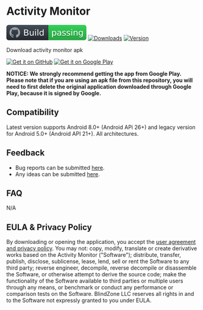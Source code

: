 # Activity Monitor
[![Build status](https://github.com/BlindZoneLLC/BlindZoneLLC/blob/main/badge.svg)](https:/github.com/BlindZoneLLC/activity-monitor-apk/actions) [![Downloads](https://img.shields.io/github/downloads/BlindZoneLLC/activity-monitor-apk/total.svg?color=blue?style=flat)](https://BlindZoneLLC/activity-monitor-apk/releases/latest) [![Version](https://img.shields.io/github/v/release/BlindZoneLLC/activity-monitor-apk??color=bluelabel=version)](https://BlindZoneLLC/activity-monitor-apk/releases)

Download activity monitor apk

[<img src="https://raw.githubusercontent.com/andOTP/andOTP/master/assets/badges/get-it-on-github.png" alt="Get it on GitHub" height="80">](https://github.com/BlindZoneLLC/activity-monitor-apk)
[<img src="https://play.google.com/intl/en_us/badges/images/generic/en_badge_web_generic.png" alt="Get it on Google Play" height="80">](https://play.google.com/store/apps/details?id=com.ddm.deviceinfo)

**NOTICE: We strongly recommend getting the app from Google Play. Please note that if you are using an apk file from this repository, you will need to first delete the original application downloaded through Google Play, because it is signed by Google.** 

## Compatibility
Latest version supports Android 8.0+ (Android APi 26+) and legacy version for Android 5.0+ (Android API 21+). All architectures.

## Feedback 
* Bug reports can be submitted [here](https://github.com/BlindZoneLLC/activity-monitor-apk/issues).
* Any ideas can be submitted [here](https://github.com//BlindZoneLLC/activity-monitor-apk/discussions).

## FAQ
N/A

## EULA & Privacy Policy
By downloading or opening the application, you accept the [user agreement and privacy policy](https://blindzone.org/eula). 
You may not: copy, modify, translate or create derivative works based on the  Activity Monitor ("Software"); distribute, transfer, publish, disclose, sublicense, lease, lend, sell or rent the Software to any third party; reverse engineer, decompile, reverse decompile or disassemble the Software, or otherwise attempt to derive the source code; make the functionality of the Software available to third parties or multiple users through any means, or benchmark or conduct any performance or comparison tests on the Software. BlindZone LLC reserves all rights in and to the Software not expressly granted to you under EULA.
